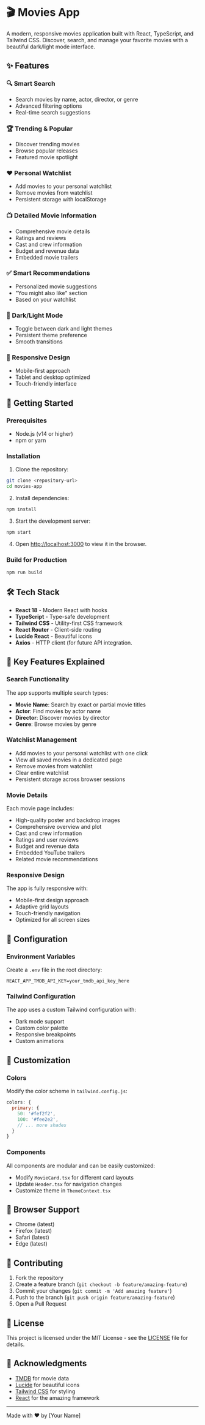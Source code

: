 # 🎬 Movies App

A modern, responsive movies application built with React, TypeScript, and Tailwind CSS. Discover, search, and manage your favorite movies with a beautiful dark/light mode interface.

## ✨ Features

### 🔍 Smart Search
- Search movies by name, actor, director, or genre
- Advanced filtering options
- Real-time search suggestions

### 🏆 Trending & Popular
- Discover trending movies
- Browse popular releases
- Featured movie spotlight

### ❤️ Personal Watchlist
- Add movies to your personal watchlist
- Remove movies from watchlist
- Persistent storage with localStorage

### 📺 Detailed Movie Information
- Comprehensive movie details
- Ratings and reviews
- Cast and crew information
- Budget and revenue data
- Embedded movie trailers

### ✅ Smart Recommendations
- Personalized movie suggestions
- "You might also like" section
- Based on your watchlist

### 🌙 Dark/Light Mode
- Toggle between dark and light themes
- Persistent theme preference
- Smooth transitions

### 📱 Responsive Design
- Mobile-first approach
- Tablet and desktop optimized
- Touch-friendly interface

## 🚀 Getting Started

### Prerequisites
- Node.js (v14 or higher)
- npm or yarn

### Installation

1. Clone the repository:
```bash
git clone <repository-url>
cd movies-app
```

2. Install dependencies:
```bash
npm install
```

3. Start the development server:
```bash
npm start
```

4. Open [http://localhost:3000](http://localhost:3000) to view it in the browser.

### Build for Production

```bash
npm run build
```

## 🛠️ Tech Stack

- **React 18** - Modern React with hooks
- **TypeScript** - Type-safe development
- **Tailwind CSS** - Utility-first CSS framework
- **React Router** - Client-side routing
- **Lucide React** - Beautiful icons
- **Axios** - HTTP client (for future API integration.

## 🎯 Key Features Explained

### Search Functionality
The app supports multiple search types:
- **Movie Name**: Search by exact or partial movie titles
- **Actor**: Find movies by actor name
- **Director**: Discover movies by director
- **Genre**: Browse movies by genre

### Watchlist Management
- Add movies to your personal watchlist with one click
- View all saved movies in a dedicated page
- Remove movies from watchlist
- Clear entire watchlist
- Persistent storage across browser sessions

### Movie Details
Each movie page includes:
- High-quality poster and backdrop images
- Comprehensive overview and plot
- Cast and crew information
- Ratings and user reviews
- Budget and revenue data
- Embedded YouTube trailers
- Related movie recommendations

### Responsive Design
The app is fully responsive with:
- Mobile-first design approach
- Adaptive grid layouts
- Touch-friendly navigation
- Optimized for all screen sizes

## 🔧 Configuration

### Environment Variables
Create a `.env` file in the root directory:

```env
REACT_APP_TMDB_API_KEY=your_tmdb_api_key_here
```

### Tailwind Configuration
The app uses a custom Tailwind configuration with:
- Dark mode support
- Custom color palette
- Responsive breakpoints
- Custom animations

## 🎨 Customization

### Colors
Modify the color scheme in `tailwind.config.js`:

```javascript
colors: {
  primary: {
    50: '#fef2f2',
    100: '#fee2e2',
    // ... more shades
  }
}
```

### Components
All components are modular and can be easily customized:
- Modify `MovieCard.tsx` for different card layouts
- Update `Header.tsx` for navigation changes
- Customize theme in `ThemeContext.tsx`

## 📱 Browser Support

- Chrome (latest)
- Firefox (latest)
- Safari (latest)
- Edge (latest)

## 🤝 Contributing

1. Fork the repository
2. Create a feature branch (`git checkout -b feature/amazing-feature`)
3. Commit your changes (`git commit -m 'Add amazing feature'`)
4. Push to the branch (`git push origin feature/amazing-feature`)
5. Open a Pull Request

## 📄 License

This project is licensed under the MIT License - see the [LICENSE](LICENSE) file for details.

## 🙏 Acknowledgments

- [TMDB](https://www.themoviedb.org/) for movie data
- [Lucide](https://lucide.dev/) for beautiful icons
- [Tailwind CSS](https://tailwindcss.com/) for styling
- [React](https://reactjs.org/) for the amazing framework

---

Made with ❤️ by [Your Name] 

